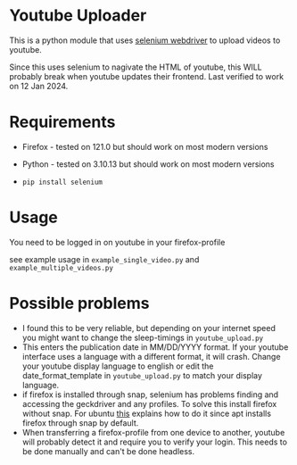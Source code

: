 # Youtube Uploader
This is a python module that uses [selenium webdriver](https://github.com/SeleniumHQ/selenium) to upload videos to youtube.

Since this uses selenium to nagivate the HTML of youtube, this WILL probably break when youtube updates their frontend. Last verified to work on 12 Jan 2024. 


# Requirements
- Firefox - tested on 121.0 but should work on most modern versions
- Python - tested on 3.10.13 but should work on most modern versions

- ```pip install selenium```


# Usage

You need to be logged in on youtube in your firefox-profile

see example usage in ```example_single_video.py``` and ```example_multiple_videos.py```

# Possible problems
- I found this to be very reliable, but depending on your internet speed you might want to change the sleep-timings in ```youtube_upload.py```
- This enters the publication date in MM/DD/YYYY format. If your youtube interface uses a language with a different format, it will crash. Change your youtube display language to english or edit the date_format_template in ```youtube_upload.py``` to match your display language.
- if firefox is installed through snap, selenium has problems finding and accessing the geckdriver and any profiles. To solve this install firefox without snap. 
For ubuntu [this](https://www.omgubuntu.co.uk/2022/04/how-to-install-firefox-deb-apt-ubuntu-22-04#:%7E:text=Installing%20Firefox%20via%20Apt%20(Not%20Snap)&text=You%20add%20the%20Mozilla%20Team,%2C%20bookmarks%2C%20and%20other%20data) explains how to do it since apt installs firefox through snap by default.
- When transferring a firefox-profile from one device to another, youtube will probably detect it and require you to verify your login. This needs to be done manually and can't be done headless.